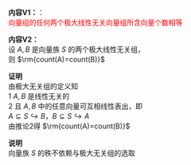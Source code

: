 **内容V1：**：  
<font color=red>向量组的任何两个极大线性无关向量组所含向量个数相等</font>  
  
**内容V2：**  
设 $A,B$ 是向量族 $S$ 的两个极大线性无关组，  
则 $\rm{count(A)=count(B)}$  
  
**证明**  
由极大无关组的定义知  
1  $A,B$ 是线性无关的  
2 且 $A,B$ 中的任意向量可互相线性表出，即  
$A\subseteq S\hookrightarrow B，  
B\subseteq S\hookrightarrow A$  
由推论2得 $\rm{count(A)=count(B)}$  
  
**说明**  
向量族 $S$ 的秩不依赖与极大无关组的选取  
